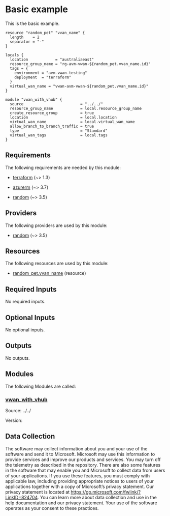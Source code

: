 <!-- BEGIN_TF_DOCS -->
# Basic example

This is the basic example.

```hcl
resource "random_pet" "vvan_name" {
  length    = 2
  separator = "-"
}

locals {
  location            = "australiaeast"
  resource_group_name = "rg-avm-vwan-${random_pet.vvan_name.id}"
  tags = {
    environment = "avm-vwan-testing"
    deployment  = "terraform"
  }
  virtual_wan_name = "vwan-avm-vwan-${random_pet.vvan_name.id}"
}

module "vwan_with_vhub" {
  source                         = "../../"
  resource_group_name            = local.resource_group_name
  create_resource_group          = true
  location                       = local.location
  virtual_wan_name               = local.virtual_wan_name
  allow_branch_to_branch_traffic = true
  type                           = "Standard"
  virtual_wan_tags               = local.tags
}
```

<!-- markdownlint-disable MD033 -->
## Requirements

The following requirements are needed by this module:

- <a name="requirement_terraform"></a> [terraform](#requirement\_terraform) (~> 1.3)

- <a name="requirement_azurerm"></a> [azurerm](#requirement\_azurerm) (~> 3.7)

- <a name="requirement_random"></a> [random](#requirement\_random) (~> 3.5)

## Providers

The following providers are used by this module:

- <a name="provider_random"></a> [random](#provider\_random) (~> 3.5)

## Resources

The following resources are used by this module:

- [random_pet.vvan_name](https://registry.terraform.io/providers/hashicorp/random/latest/docs/resources/pet) (resource)

<!-- markdownlint-disable MD013 -->
## Required Inputs

No required inputs.

## Optional Inputs

No optional inputs.

## Outputs

No outputs.

## Modules

The following Modules are called:

### <a name="module_vwan_with_vhub"></a> [vwan\_with\_vhub](#module\_vwan\_with\_vhub)

Source: ../../

Version:

<!-- markdownlint-disable-next-line MD041 -->
## Data Collection

The software may collect information about you and your use of the software and send it to Microsoft. Microsoft may use this information to provide services and improve our products and services. You may turn off the telemetry as described in the repository. There are also some features in the software that may enable you and Microsoft to collect data from users of your applications. If you use these features, you must comply with applicable law, including providing appropriate notices to users of your applications together with a copy of Microsoft’s privacy statement. Our privacy statement is located at <https://go.microsoft.com/fwlink/?LinkID=824704>. You can learn more about data collection and use in the help documentation and our privacy statement. Your use of the software operates as your consent to these practices.
<!-- END_TF_DOCS -->